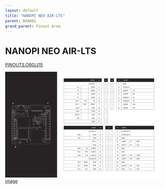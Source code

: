 ```yaml
---
layout: default
title: "NANOPI NEO AIR-LTS"
parent: BOARDS
grand_parent: Pinout Area
---
```


# NANOPI NEO AIR-LTS

<a href="https://www.PINOUTS.ORG/J15">PINOUTS.ORG/J15</a>

![image](./assets/119.png)  
[image](./assets/119.png)

